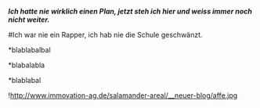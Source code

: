 ***Ich hatte nie wirklich einen Plan, jetzt steh ich hier und weiss immer noch nicht weiter.***

#Ich war nie ein Rapper, ich hab nie die Schule geschwänzt.

*blablabalbal

*blabalabla

*blablabal

!http://www.immovation-ag.de/salamander-areal/__neuer-blog/affe.jpg
